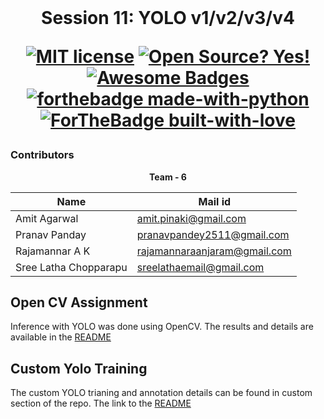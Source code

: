 <br/>
<h1 align="center">Session 11: YOLO v1/v2/v3/v4
<br/>

<!-- toc -->
 
    
[![MIT license](https://img.shields.io/badge/License-MIT-blue.svg)](https://lbesson.mit-license.org/)
[![Open Source? Yes!](https://badgen.net/badge/Open%20Source%20%3F/Yes%21/blue?icon=github)](https://github.com/RajamannarAanjaram/badges/)
[![Awesome Badges](https://img.shields.io/badge/badges-awesome-green.svg)](https://github.com/RajamannarAanjaram/badges)
    <br>
[![forthebadge made-with-python](http://ForTheBadge.com/images/badges/made-with-python.svg)](https://www.python.org/)
[![ForTheBadge built-with-love](http://ForTheBadge.com/images/badges/built-with-love.svg)](https://GitHub.com/RajamannarAanjaram/)

### Contributors

<p align="center"> <b>Team - 6</b> <p>
    
| <centre>Name</centre> | <centre>Mail id</centre> | 
| ------------ | ------------- |
| <centre>Amit Agarwal</centre>         | <centre>amit.pinaki@gmail.com</centre>    |
| <centre>Pranav Panday</centre>         | <centre>pranavpandey2511@gmail.com</centre>    |
| <centre>Rajamannar A K</centre>         | <centre>rajamannaraanjaram@gmail.com</centre>    |
| <centre>Sree Latha Chopparapu</centre>         | <centre>sreelathaemail@gmail.com</centre>    |\\

<!-- toc -->

## Open CV Assignment 

Inference with YOLO was done using OpenCV. The results and details are available in the [README](https://github.com/amitbcp/tsai-vision/blob/main/assignment_11/Open%20CV/ReadMe.md)


## Custom Yolo Training

The custom YOLO trianing and annotation details can be found in custom section of the repo. The link to the [README](https://github.com/amitbcp/tsai-vision/blob/main/assignment_11/Custom/README.md)